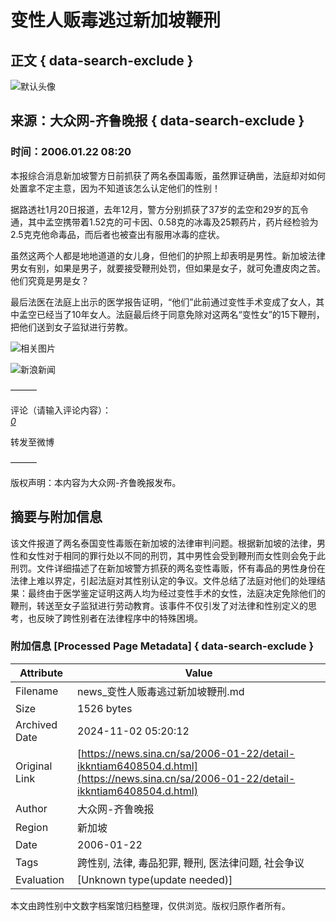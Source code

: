 # 变性人贩毒逃过新加坡鞭刑

## 正文 { data-search-exclude }


![默认头像](https://n.sinaimg.cn/default/622af858/20181010/default_avatar.jpg)

## 来源：大众网-齐鲁晚报 { data-search-exclude }
### 时间：2006.01.22 08:20

本报综合消息新加坡警方日前抓获了两名泰国毒贩，虽然罪证确凿，法庭却对如何处置拿不定主意，因为不知道该怎么认定他们的性别！

据路透社1月20日报道，去年12月，警方分别抓获了37岁的孟空和29岁的瓦令通，其中孟空携带着1.52克的可卡因、0.58克的冰毒及25颗药片，药片经检验为2.5克克他命毒品，而后者也被查出有服用冰毒的症状。

虽然这两个人都是地地道道的女儿身，但他们的护照上却表明是男性。新加坡法律男女有别，如果是男子，就要接受鞭刑处罚，但如果是女子，就可免遭皮肉之苦。他们究竟是男是女？

最后法医在法庭上出示的医学报告证明，“他们”此前通过变性手术变成了女人，其中孟空已经当了10年女人。法庭最后终于同意免除对这两名“变性女”的15下鞭刑，把他们送到女子监狱进行劳教。

![相关图片](https://n.sinaimg.cn/default/2fb77759/20151125/320X320.png)

![新浪新闻](https://n.sinaimg.cn/default/80905340/20200331/sinalogo.png)

———

评论（请输入评论内容）：  
[_0_](https://cmnt.sina.cn/index?product=comos&index=kkntiam6408504&tj_ch=news&is_clear=0)  

转发至微博  

———

版权声明：本内容为大众网-齐鲁晚报发布。

## 摘要与附加信息

<!-- tcd_abstract -->
该文件报道了两名泰国变性毒贩在新加坡的法律审判问题。根据新加坡的法律，男性和女性对于相同的罪行处以不同的刑罚，其中男性会受到鞭刑而女性则会免于此刑罚。文件详细描述了在新加坡警方抓获的两名变性毒贩，怀有毒品的男性身份在法律上难以界定，引起法庭对其性别认定的争议。文件总结了法庭对他们的处理结果：最终由于医学鉴定证明这两人均为经过变性手术的女性，法庭决定免除他们的鞭刑，转送至女子监狱进行劳动教育。该事件不仅引发了对法律和性别定义的思考，也反映了跨性别者在法律程序中的特殊困境。
<!-- tcd_abstract_end -->

### 附加信息 [Processed Page Metadata] { data-search-exclude }

| Attribute       | Value                                  |
|-----------------|----------------------------------------|
| Filename        | news_变性人贩毒逃过新加坡鞭刑.md                             |
| Size            | 1526 bytes                           |
| Archived Date   | 2024-11-02 05:20:12                             |
| Original Link   | [https://news.sina.cn/sa/2006-01-22/detail-ikkntiam6408504.d.html](https://news.sina.cn/sa/2006-01-22/detail-ikkntiam6408504.d.html)                       |
| Author          | 大众网-齐鲁晚报                               |
| Region          | 新加坡                               |
| Date            | 2006-01-22                                 |
| Tags            | 跨性别, 法律, 毒品犯罪, 鞭刑, 医法律问题, 社会争议                                 |
| Evaluation            | [Unknown type(update needed)]                                 |
<!-- tcd_table_end -->

本文由跨性别中文数字档案馆归档整理，仅供浏览。版权归原作者所有。
